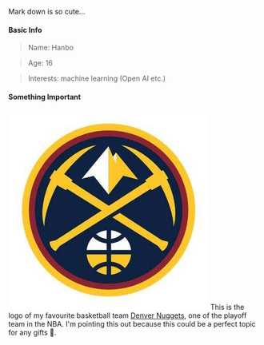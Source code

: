 Mark down is so cute...


#### Basic Info

> Name: Hanbo

> Age: 16

> Interests: machine learning (Open AI etc.)

#### Something Important
![Denver Nuggets](/Trash%20Can/Nuggets.jpg)
This is the logo of my favourite basketball team [Denver Nuggets](https://en.wikipedia.org/wiki/Denver_Nuggets), one of the playoff team in the NBA. I'm pointing this out because this could be a perfect topic for any gifts :gift:.
